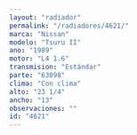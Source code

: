 ```yaml
---
layout: "radiador"
permalink: "/radiadores/4621/"
marca: "Nissan"
modelo: "Tsuru II"
ano: "1989"
motor: "L4 1.6"
transmision: "Estándar"
parte: "63098"
clima: "Con clima"
alto: "23 1/4"
ancho: "13"
observaciones: ""
id: "4621"
---
```


